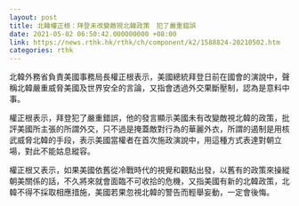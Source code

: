 ```yaml
---
layout: post
title: 北韓權正根：拜登未改變敵視北韓政策　犯了嚴重錯誤
date: 2021-05-02 06:50:42.000000000 +08:00
link: https://news.rthk.hk/rthk/ch/component/k2/1588824-20210502.htm
categories: rthk
---
```


北韓外務省負責美國事務局長權正根表示，美國總統拜登日前在國會的演說中，聲稱北韓嚴重威脅美國及世界安全的言論，又指會透過外交果斷壓制，認為是意料中事。

權正根表示，拜登犯了嚴重錯誤，他的發言顯示美國未有改變敵視北韓的政策，批評美國所主張的所謂外交，只不過是掩蓋敵對行為的華麗外衣，所謂的遏制是用核武威脅北韓的手段，表示美國當權者在首次施政演說中，用這種方式表達對朝立場，對此不能姑息縱容。

權正根又表示，如果美國依舊從冷戰時代的視覺和觀點出發，以舊有的政策來操縱朝美關係的話，不久將來就會面臨不可收拾的危機，又指美國有新的北韓政策，北韓不得不採取相應措施，美國若果忽視北韓的警告而輕舉妄動，一定會後悔。
 
